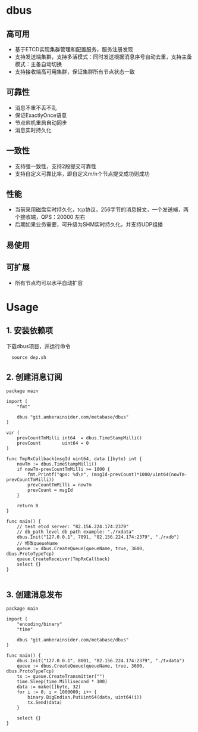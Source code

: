 # dbus

## 高可用
- 基于ETCD实现集群管理和配置服务，服务注册发现
- 支持发送端集群，支持多活模式：同时发送根据消息序号自动去重，支持主备模式：主备自动切换
- 支持接收端高可用集群，保证集群所有节点状态一致

## 可靠性
-  消息不重不丢不乱
-  保证ExactlyOnce语意
-  节点宕机重启自动同步
-  消息实时持久化

## 一致性
-  支持强一致性，支持2段提交可靠性
-  支持自定义可靠比率，即自定义m/n个节点提交成功则成功

## 性能
-  当前采用磁盘实时持久化，tcp协议，256字节的消息报文，一个发送端，两个接收端，QPS：20000 左右
-  后期如果业务需要，可升级为SHM实时持久化，并支持UDP组播

## 易使用

## 可扩展
- 所有节点均可以水平自动扩容



# Usage

## 1. 安装依赖项

  下载dbus项目，并运行命令

```
  source dep.sh
```

## 2. 创建消息订阅

```
package main

import (
	"fmt"

	dbus "git.amberainsider.com/metabase/dbus"
)

var (
	prevCountTmMilli int64  = dbus.TimeStampMilli()
	prevCount        uint64 = 0
)

func TmpRxCallback(msgId uint64, data []byte) int {
	nowTm := dbus.TimeStampMilli()
	if nowTm-prevCountTmMilli >= 1000 {
		fmt.Printf("qps: %d\n", (msgId-prevCount)*1000/uint64(nowTm-prevCountTmMilli))
		prevCountTmMilli = nowTm
		prevCount = msgId
	}

	return 0
}

func main() {
	// test etcd server: "82.156.224.174:2379"
	// db_path level db path example: "./rxdata"
	dbus.Init("127.0.0.1", 7891, "82.156.224.174:2379", "./rxdb")
	// 修改queueName
	queue := dbus.CreateQueue(queueName, true, 3600, dbus.ProtoTypeTcp)
	queue.CreateReceiver(TmpRxCallback)
	select {}
}


```

## 3. 创建消息发布

```
package main

import (
	"encoding/binary"
	"time"

	dbus "git.amberainsider.com/metabase/dbus"
)

func main() {
	dbus.Init("127.0.0.1", 8001, "82.156.224.174:2379", "./txdata")
	queue := dbus.CreateQueue(queueName, true, 3600, dbus.ProtoTypeTcp)
	tx := queue.CreateTransmitter("")
	time.Sleep(time.Millisecond * 100)
	data := make([]byte, 32)
	for i := 0; i < 1000000; i++ {
		binary.BigEndian.PutUint64(data, uint64(i))
		tx.Send(data)
	}

	select {}
}
```